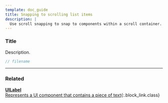```yaml
---
template: doc_guide
title: Snapping to scrolling list items
description: |
  Use scroll snapping to snap to components within a scroll container.
---
```


<section>

### Title

Description.

</section>

```typescript
// filename
```

---

<footer>

### Related

[**UILabel**<br>Represents a UI component that contains a piece of text](/docs/ref/UILabel){:.block_link.class}

</footer>
